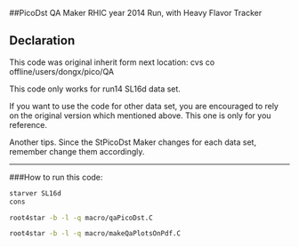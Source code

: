 ##PicoDst QA Maker
RHIC year 2014 Run, with Heavy Flavor Tracker
  
## Declaration
This code was original inherit form next location:
cvs co offline/users/dongx/pico/QA

This code only works for run14 SL16d data set.

If you want to use the code for other data set, you are encouraged to rely on the original version which mentioned above. This one is only for you reference.

Another tips. Since the StPicoDst Maker changes for each data set, remember change them accordingly.
- - -
###How to run this code:  
```bash
starver SL16d
cons

root4star -b -l -q macro/qaPicoDst.C

root4star -b -l -q macro/makeQaPlotsOnPdf.C
```
